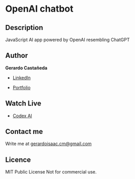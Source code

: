 # OpenAI chatbot

## Description

JavaScript AI app powered by OpenAI resembling ChatGPT

## Author

**Gerardo Castañeda**

* [LinkedIn](<https://www.linkedin.com/in/gerardoisaac/>)

* [Portfolio](<https://gerardoisaac.com>)

## Watch Live

* [Codex AI](<https://open-ai-chatbot-gerardoisaac.vercel.app/>)

## Contact me

Write me at <gerardoisaac.cm@gmail.com>

## Licence

MIT Public License
Not for commercial use.
